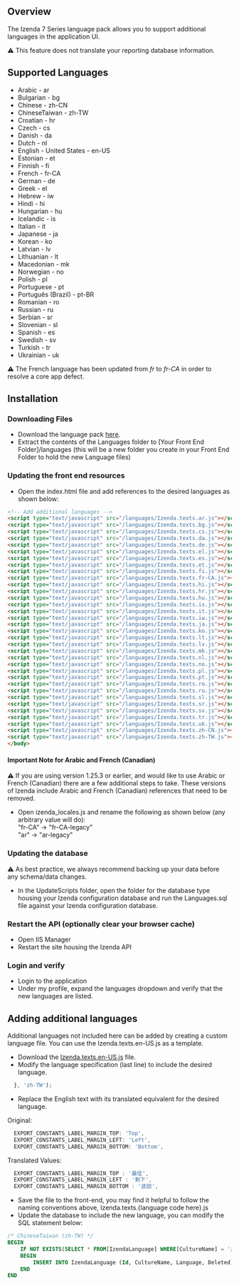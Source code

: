 ## Overview
The Izenda 7 Series language pack allows you to support additional languages in the application UI. 

 :warning: This feature does not translate your reporting database information.

## Supported Languages
- Arabic - ar
- Bulgarian	- bg
- Chinese - zh-CN
- ChineseTaiwan - zh-TW
- Croatian - hr
- Czech - cs
- Danish - da
- Dutch - nl
- English - United States - en-US
- Estonian - et
- Finnish - fi
- French - fr-CA
- German - de
- Greek - el
- Hebrew - iw
- Hindi - hi
- Hungarian - hu
- Icelandic - is
- Italian - it
- Japanese - ja
- Korean - ko
- Latvian - lv
- Lithuanian - lt
- Macedonian - mk
- Norwegian - no
- Polish - pl
- Portuguese - pt
- Português (Brazil) - pt-BR
- Romanian - ro
- Russian - ru
- Serbian - sr
- Slovenian - sl
- Spanish - es
- Swedish - sv
- Turkish - tr
- Ukrainian - uk

:warning: The French language has been updated from *fr* to *fr-CA* in order to resolve a core app defect. 

## Installation

### Downloading Files
- Download the language pack <a href="https://github.com/Izenda7Series/LanguagePacks/archive/master.zip">here</a>.
- Extract the contents of the Languages folder to [Your Front End Folder]/languages (this will be a new folder you create in your Front End Folder to hold the new Language files)

### Updating the front end resources 
- Open the index.html file and add references to the desired languages as shown below:

```html
<!-- Add additional languages -->
<script type="text/javascript" src="/languages/Izenda.texts.ar.js"></script>
<script type="text/javascript" src="/languages/Izenda.texts.bg.js"></script>
<script type="text/javascript" src="/languages/Izenda.texts.cs.js"></script>
<script type="text/javascript" src="/languages/Izenda.texts.da.js"></script>
<script type="text/javascript" src="/languages/Izenda.texts.de.js"></script>
<script type="text/javascript" src="/languages/Izenda.texts.el.js"></script>
<script type="text/javascript" src="/languages/Izenda.texts.es.js"></script>
<script type="text/javascript" src="/languages/Izenda.texts.et.js"></script>
<script type="text/javascript" src="/languages/Izenda.texts.fi.js"></script>
<script type="text/javascript" src="/languages/Izenda.texts.fr-CA.js"></script>
<script type="text/javascript" src="/languages/Izenda.texts.hi.js"></script>
<script type="text/javascript" src="/languages/Izenda.texts.hr.js"></script>
<script type="text/javascript" src="/languages/Izenda.texts.hu.js"></script>
<script type="text/javascript" src="/languages/Izenda.texts.is.js"></script>
<script type="text/javascript" src="/languages/Izenda.texts.it.js"></script>
<script type="text/javascript" src="/languages/Izenda.texts.iw.js"></script>
<script type="text/javascript" src="/languages/Izenda.texts.ja.js"></script>
<script type="text/javascript" src="/languages/Izenda.texts.ko.js"></script>
<script type="text/javascript" src="/languages/Izenda.texts.lt.js"></script>
<script type="text/javascript" src="/languages/Izenda.texts.lv.js"></script>
<script type="text/javascript" src="/languages/Izenda.texts.mk.js"></script>
<script type="text/javascript" src="/languages/Izenda.texts.nl.js"></script>
<script type="text/javascript" src="/languages/Izenda.texts.no.js"></script>
<script type="text/javascript" src="/languages/Izenda.texts.pl.js"></script>
<script type="text/javascript" src="/languages/Izenda.texts.pt.js"></script>
<script type="text/javascript" src="/languages/Izenda.texts.ro.js"></script>
<script type="text/javascript" src="/languages/Izenda.texts.ru.js"></script>
<script type="text/javascript" src="/languages/Izenda.texts.sl.js"></script>
<script type="text/javascript" src="/languages/Izenda.texts.sr.js"></script>
<script type="text/javascript" src="/languages/Izenda.texts.sv.js"></script>
<script type="text/javascript" src="/languages/Izenda.texts.tr.js"></script>
<script type="text/javascript" src="/languages/Izenda.texts.uk.js"></script>
<script type="text/javascript" src="/languages/Izenda.texts.zh-CN.js"></script>
<script type="text/javascript" src="/languages/Izenda.texts.zh-TW.js"></script>
</body>
``` 
#### Important Note for Arabic and French (Canadian)
:warning: If you are using version 1.25.3 or earlier, and would like to use Arabic or French (Canadian) there are a few additional steps to take. These versions of Izenda include Arabic and French (Canadian) references that need to be removed.
- Open izenda_locales.js and rename the following as shown below (any arbitrary value will do): </br>
"fr-CA" -> "fr-CA-legacy" </br>
"ar" -> "ar-legacy" </br>

### Updating the database
:warning: As best practice, we always recommend backing up your data before any schema/data changes.

- In the UpdateScripts folder, open the folder for the database type housing your Izenda configuration database and run the Languages.sql file against your Izenda configuration database.

### Restart the API (optionally clear your browser cache)
- Open IIS Manager
- Restart the site housing the Izenda API

### Login and verify 
- Login to the application
- Under my profile, expand the languages dropdown and verify that the new languages are listed.

## Adding additional languages
Additional languages not included here can be added by creating a custom language file. You can use the Izenda.texts.en-US.js as a template.
- Download the <a href="https://github.com/Izenda7Series/LanguagePacks/blob/master/Templates/Izenda.texts.en-US.js">Izenda.texts.en-US.js</a> file.
- Modify the language specification (last line) to include the desired language.

```javascript
  }, 'zh-TW');
```
- Replace the English text with its translated equivalent for the desired language.

Original:
```javascript
  EXPORT_CONSTANTS_LABEL_MARGIN_TOP: 'Top',
  EXPORT_CONSTANTS_LABEL_MARGIN_LEFT: 'Left',
  EXPORT_CONSTANTS_LABEL_MARGIN_BOTTOM: 'Bottom',
```
Translated Values:
```javascript
  EXPORT_CONSTANTS_LABEL_MARGIN_TOP : '最佳',
  EXPORT_CONSTANTS_LABEL_MARGIN_LEFT : '剩下',
  EXPORT_CONSTANTS_LABEL_MARGIN_BOTTOM : '底部',
```

- Save the file to the front-end, you may find it helpful to follow the naming conventions above, Izenda.texts.{language code here}.js 
- Update the database to include the new language, you can modify the SQL statement below:

```sql
/* ChineseTaiwan (zh-TW) */
BEGIN
    IF NOT EXISTS(SELECT * FROM[IzendaLanguage] WHERE[CultureName] = 'zh-TW')
    BEGIN
        INSERT INTO IzendaLanguage (Id, CultureName, Language, Deleted) VALUES(NEWID(), 'zh-TW', 'ChineseTaiwan', 0);
    END
END
```
